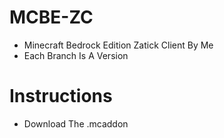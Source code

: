 # MCBE-ZC
- Minecraft Bedrock Edition Zatick Client By Me
- Each Branch Is A Version

# Instructions
- Download The .mcaddon
